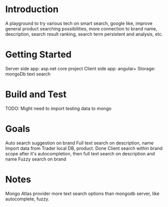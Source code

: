# Introduction 
A playground to try various tech on smart search, google like, improve general product searching possibilities, more connection to brand name, description, search result ranking, search term persistent and analysis, etc.

# Getting Started
Server side app: asp.net core project
Client side app: angular+
Storage: mongoDb text search

# Build and Test
TODO: Might need to import testing data to mongo

# Goals
Auto search suggestion on brand
Full text search on description, name
Import data from Trader local DB, product. Done
Client search within brand scope after it's autocompletion, then full text search on description and name
Fuzzy search on brand

# Notes
Mongo Atlas provider more text search options than mongodb server, like autocomplete, fuzzy.